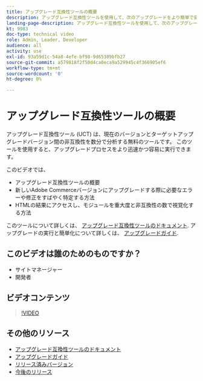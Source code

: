 ```yaml
---
title: アップグレード互換性ツールの概要
description: アップグレード互換性ツールを使用して、次のアップグレードをより簡単で安価かつ高速にする方法については、このテクニカルビデオをご覧ください。
landing-page-description: アップグレード互換性ツールを使用して、次のアップグレードをより簡単で安価かつ高速にする方法については、このテクニカルビデオをご覧ください。
kt: 9983
doc-type: technical video
role: Admin, Leader, Developer
audience: all
activity: use
exl-id: 93a59d1c-54a8-4efe-bf98-9d65389bfb27
source-git-commit: a579818f2f50d4ca0eca9a529945c4f366905ef6
workflow-type: tm+mt
source-wordcount: '0'
ht-degree: 0%

---
```


# アップグレード互換性ツールの概要

アップグレード互換性ツール (UCT) は、現在のバージョンとターゲットアップグレードバージョン間の非互換性を数分で分析する無料のツールです。 このツールを使用すると、アップグレードプロセスをより迅速かつ容易に実行できます。

このビデオでは、

- アップグレード互換性ツールの概要
- 新しいAdobe Commerceバージョンにアップグレードする際に必要なエラーや修正をすばやく特定する方法
- HTMLの結果にアクセスし、モジュールを重大度と非互換性の数で視覚化する方法

このツールについて詳しくは、 [アップグレード互換性ツールのドキュメント](https://experienceleague.adobe.com/docs/commerce-operations/upgrade-guide/upgrade-compatibility-tool/overview.html?lang=en). アップグレードの実行と簡単化について詳しくは、 [アップグレードガイド](https://experienceleague.adobe.com/docs/commerce-operations/upgrade-guide/overview.html).

## このビデオは誰のためのものですか？

- サイトマネージャー
- 開発者

## ビデオコンテンツ

>[!VIDEO](https://video.tv.adobe.com/v/341245?quality=12&learn=on)

## その他のリソース

- [アップグレード互換性ツールのドキュメント](https://experienceleague.adobe.com/docs/commerce-operations/upgrade-guide/upgrade-compatibility-tool/overview.html?lang=en)
- [アップグレードガイド](https://experienceleague.adobe.com/docs/commerce-operations/upgrade-guide/overview.html)
- [リリース済みバージョン](https://devdocs.magento.com/release/released-versions.html)
- [今後のリリース](https://devdocs.magento.com/release/)
